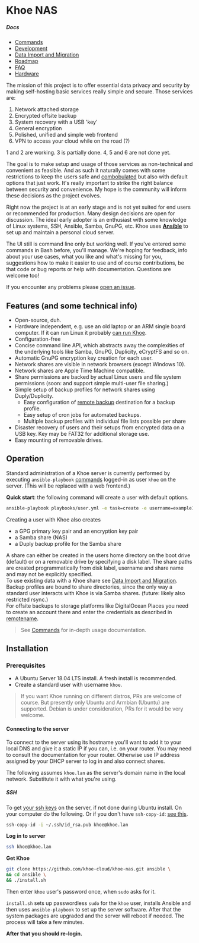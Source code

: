 Khoe NAS
==========

##### Docs
- [Commands](docs/commands.md)
- [Development](docs/development.md)
- [Data Import and Migration](docs/migration.md)
- [Roadmap](https://github.com/khoe-cloud/khoe-nas/projects/2)
- [FAQ](https://github.com/khoe-cloud/khoe-nas/wiki/Frequently-Asked-Questions)
- [Hardware](https://github.com/khoe-cloud/khoe-nas/wiki/Hardware)

The mission of this project is to offer essential data privacy and security by making self-hosting basic services really simple and secure. Those services are:

1. Network attached storage
2. Encrypted offsite backup
3. System recovery with a USB 'key'
4. General encryption
5. Polished, unified and simple web frontend
6. VPN to access your cloud while on the road (?)

1 and 2 are working. 3 is partially done. 4, 5 and 6 are not done yet.

The goal is to make setup and usage of those services as non-technical and convenient as feasible. And as such it naturally comes with some restrictions to keep the users safe and [combobulated](https://www.urbandictionary.com/define.php?term=combobulated) but also with default options that just work. It's really important to strike the right balance between security and convenience. My hope is the community will inform these decisions as the project evolves.

Right now the project is at an early stage and is not yet suited for end users or recommended for production. Many design decisions are open for discussion. The ideal early adopter is an enthusiast with some knowledge of Linux systems, SSH, Ansible, Samba, GnuPG, etc. Khoe uses [**Ansible**](https://github.com/ansible/ansible) to set up and maintain a personal cloud server.

The UI still is command line only but working well. If you've entered some commands in Bash before, you'll manage. We're hoping for feedback, info about your use cases, what you like and what's missing for you, suggestions how to make it easier to use and of course contributions, be that code or bug reports or help with documentation. Questions are welcome too!

If you encounter any problems please [open an issue](https://github.com/khoe-cloud/khoe-nas/issues/new).


## Features (and some technical info)

- Open-source, duh.
- Hardware independent, e.g. use an old laptop or an ARM single board computer. If it can run Linux it probably [can run Khoe](https://github.com/khoe-cloud/khoe-nas/wiki/Hardware).
- Configuration-free
- Concise command line API, which abstracts away the complexities of the underlying tools like Samba, GnuPG, Duplicity, eCryptFS and so on.
- Automatic GnuPG encryption key creation for each user.
- Network shares are visible in network browsers (except Windows 10).
- Network shares are Apple Time Machine compatible.
- Share permissions are backed by actual Linux users and file system permissions (soon: and support simple multi-user file sharing.)
- Simple setup of backup profiles for network shares using Duply/Duplicity.
  - Easy configuration of [remote backup](docs/commands.md#option-remotename) destination for a backup profile.
  - Easy setup of cron jobs for automated backups.
  - Multiple backup profiles with individual file lists possible per share
- Disaster recovery of users and their setups from encrypted data on a USB key. Key may be FAT32 for additional storage use.
- Easy mounting of removable drives.


## Operation

Standard administration of a Khoe server is currently performed by executing `ansible-playbook` [commands](docs/commands.md) logged-in as user `khoe` on the server. (This will be replaced with a web frontend.)

**Quick start**: the following command will create a user with default options.

```bash
ansible-playbook playbooks/user.yml -e task=create -e username=example1 -"e password='1234'"
```

Creating a user with Khoe also creates

- a GPG primary key pair and an encryption key pair
- a Samba share (NAS)
- a Duply backup profile for the Samba share

A share can either be created in the users home directory on the boot drive (default) or on a removable drive by specifying a disk label. The share paths are created programmatically from disk label, username and share name and may not be explicitly specified.  
To use existing data with a Khoe share see [Data Import and Migration](docs/migration.md).  
Backup profiles are bound to share directories, since the only way a standard user interacts with Khoe is via Samba shares. (future: likely also restricted rsync.)  
For offsite backups to storage platforms like DigitalOcean Places you need to create an account there and enter the credentials as described in [remotename](docs/commands.md#option-remotename).

> See [Commands](docs/commands.md) for in-depth usage documentation.


## Installation

### Prerequisites

- A Ubuntu Server 18.04 LTS install. A fresh install is recommended.
- Create a standard user with username `khoe`.

> If you want Khoe running on different distros, PRs are welcome of course. But presently only Ubuntu and Armbian (Ubuntu) are supported. Debian is under consideration, PRs for it would be very welcome.


#### Connecting to the server

To connect to the server using its hostname you'll want to add it to your local DNS and give it a static IP if you can, i.e. on your router. You may need to consult the documentation for your router. Otherwise use IP address assigned by your DHCP server to log in and also connect shares.

The following assumes `khoe.lan` as the server's domain name in the local network. Substitute it with what you're using.

##### SSH

To get [your ssh keys](https://help.github.com/en/articles/generating-a-new-ssh-key-and-adding-it-to-the-ssh-agent) on the server, if not done during Ubuntu install. On your computer do the following. Or if you don't have `ssh-copy-id`: [see this](https://serverfault.com/a/583659/311594).

```bash
ssh-copy-id -i ~/.ssh/id_rsa.pub khoe@khoe.lan
```

**Log in to server**

 ```bash
 ssh khoe@khoe.lan
 ```

**Get Khoe**

```bash
git clone https://github.com/khoe-cloud/khoe-nas.git ansible \
&& cd ansible \
&& ./install.sh
```
Then enter `khoe` user's password once, when `sudo` asks for it.

`install.sh` sets up passwordless `sudo` for the `khoe` user, installs Ansible and then uses `ansible-playbook` to set up the server software. After that the system packages are upgraded and the server will reboot if needed. The process will take a few minutes.

**After that you should re-login.**
